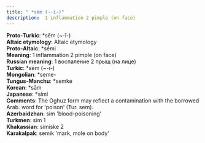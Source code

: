 ```yaml
---
title: " *sēm (~-ī-)"
description:  1 inflammation 2 pimple (on face)
---
```


<strong>Proto-Turkic</strong>:  *sēm (~-ī-)<br>
<strong>Altaic etymology</strong>:  Altaic etymology<br>
<strong> Proto-Altaic</strong>:  *sḗmi<br>
<strong>Meaning</strong>:  1 inflammation 2 pimple (on face)<br>
<strong>Russian meaning</strong>:  1 воспаление 2 прыщ (на лице)<br>
<strong>Turkic</strong>:  *sēm (~-ī-)<br>
<strong>Mongolian</strong>:  *seme-<br>
<strong>Tungus-Manchu</strong>:  *semke<br>
<strong>Korean</strong>:  *sām<br>
<strong>Japanese</strong>:  *símí<br>
<strong>Comments</strong>:  The Oghuz form may reflect a contamination with the borrowed Arab. word for 'poison' (Tur. sem).<br>
<strong>Azerbaidzhan</strong>:  sim 'blood-poisoning'<br>
<strong>Turkmen</strong>:  sīm 1<br>
<strong>Khakassian</strong>:  simiske 2<br>
<strong>Karakalpak</strong>:  semik 'mark, mole on body'<br>


